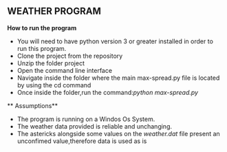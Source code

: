 ## WEATHER PROGRAM

**How to run the program**
- You will need to have python version 3 or greater installed in order to run this program.
- Clone the project from the repository 
- Unzip the folder project
- Open the command line interface 
- Navigate inside the folder where the main max-spread.py file is located by using the cd command
- Once inside the folder,run the command:_python max-spread.py_


** Assumptions**
- The program is running on a Windos Os System.
- The weather data provided is reliable and unchanging.
- The astericks alongside some values on the _weather.dat_ file present an unconfimed value,therefore data is used as is

